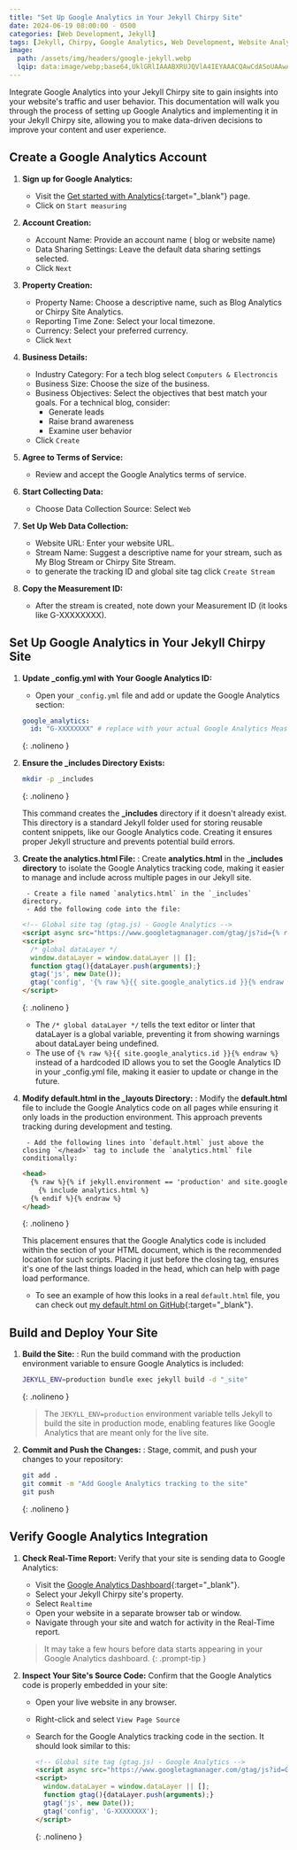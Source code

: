 ```yaml
---
title: "Set Up Google Analytics in Your Jekyll Chirpy Site"
date: 2024-06-19 08:00:00 - 0500
categories: [Web Development, Jekyll]
tags: [Jekyll, Chirpy, Google Analytics, Web Development, Website Analytics]
image: 
  path: /assets/img/headers/google-jekyll.webp
  lqip: data:image/webp;base64,UklGRlIAAABXRUJQVlA4IEYAAACQAwCdASoUAAwAPzmGulOvKSWisAgB4CcJaQAAUqcyf8QgjPAAAP3Sdf++BUC7J8gpEDjOZulNrffdweivL0HvR8CeQAAA
---
```


Integrate Google Analytics into your Jekyll Chirpy site to gain insights into your website's traffic and user behavior. This documentation will walk you through the process of setting up Google Analytics and implementing it in your Jekyll Chirpy site, allowing you to make data-driven decisions to improve your content and user experience.

## Create a Google Analytics Account

1. **Sign up for Google Analytics:**
   - Visit the [Get started with Analytics](https://analytics.google.com/){:target="_blank"} page.
   - Click on `Start measuring`

2. **Account Creation:**
   - Account Name: Provide an account name ( blog or website name)
   - Data Sharing Settings: Leave the default data sharing settings selected.
   - Click `Next`

3. **Property Creation:**
   - Property Name: Choose a descriptive name, such as Blog Analytics or Chirpy Site Analytics.
   - Reporting Time Zone: Select your local timezone.
   - Currency: Select your preferred currency.
   - Click `Next`

4. **Business Details:**
   - Industry Category: For a tech blog select `Computers & Electroncis`
   - Business Size: Choose the size of the business.
   - Business Objectives: Select the objectives that best match your goals. For a technical blog, consider:
     - Generate leads
     - Raise brand awareness
     - Examine user behavior
   - Click `Create`

5. **Agree to Terms of Service:**
   - Review and accept the Google Analytics terms of service.

6. **Start Collecting Data:**
   - Choose Data Collection Source: Select `Web`

7. **Set Up Web Data Collection:**
   - Website URL: Enter your website URL.
   - Stream Name: Suggest a descriptive name for your stream, such as My Blog Stream or Chirpy Site Stream.
   - to generate the tracking ID and global site tag click `Create Stream`

8. **Copy the Measurement ID:**
   - After the stream is created, note down your Measurement ID (it looks like G-XXXXXXXX).

## Set Up Google Analytics in Your Jekyll Chirpy Site

1. **Update _config.yml with Your Google Analytics ID:**
   - Open your `_config.yml` file and add or update the Google Analytics section:

   ```yaml
   google_analytics:
     id: "G-XXXXXXXX" # replace with your actual Google Analytics Measurement ID
   ```
   {: .nolineno }

2. **Ensure the _includes Directory Exists:**
   ```bash
   mkdir -p _includes
   ```
    {: .nolineno }

   This command creates the **_includes** directory if it doesn't already exist. This directory is a standard Jekyll folder used for storing reusable content snippets, like our Google Analytics code. Creating it ensures proper Jekyll structure and prevents potential build errors.

3. **Create the analytics.html File:**
   : Create **analytics.html** in the **_includes directory** to isolate the Google Analytics tracking code, making it easier to manage and include across multiple pages in our Jekyll site.

        - Create a file named `analytics.html` in the `_includes` directory.
        - Add the following code into the file:

   ```html
   <!-- Global site tag (gtag.js) - Google Analytics -->
   <script async src="https://www.googletagmanager.com/gtag/js?id={% raw %}{{ site.google_analytics.id }}{% endraw %}"></script>
   <script>
     /* global dataLayer */
     window.dataLayer = window.dataLayer || [];
     function gtag(){dataLayer.push(arguments);}
     gtag('js', new Date());
     gtag('config', '{% raw %}{{ site.google_analytics.id }}{% endraw %}');
   </script>
   ```
    {: .nolineno }

    - The `/* global dataLayer */` tells the text editor or linter that dataLayer is a global variable, preventing it from showing warnings about dataLayer being undefined.
    - The use of `{% raw %}{{ site.google_analytics.id }}{% endraw %}` instead of a hardcoded ID allows you to set the Google Analytics ID in your _config.yml file, making it easier to update or change in the future.

3. **Modify default.html in the _layouts Directory:**
   : Modify the **default.html** file to include the Google Analytics code on all pages while ensuring it only loads in the production environment. This approach prevents tracking during development and testing.

        - Add the following lines into `default.html` just above the closing `</head>` tag to include the `analytics.html` file conditionally:

   ``` html
   <head>
     {% raw %}{% if jekyll.environment == 'production' and site.google_analytics %}
       {% include analytics.html %}
     {% endif %}{% endraw %}
   </head>
   ```
    {: .nolineno }

   This placement ensures that the Google Analytics code is included within the **<head>** section of your HTML document, which is the recommended location for such scripts. Placing it just before the closing **</head>** tag, ensures it's one of the last things loaded in the head, which can help with page load performance.
   - To see an example of how this looks in a real `default.html` file, you can check out [my default.html on GitHub](https://github.com/DigitalDenCloud/digitaldencloud.github.io/blob/main/_layouts/default.html){:target="_blank"}.

## Build and Deploy Your Site

1. **Build the Site:**
   : Run the build command with the production environment variable to ensure Google Analytics is included:

   ```bash
   JEKYLL_ENV=production bundle exec jekyll build -d "_site"
   ```
    {: .nolineno }

   > The `JEKYLL_ENV=production` environment variable tells Jekyll to build the site in production mode, enabling features like Google Analytics that are meant only for the live site.

2. **Commit and Push the Changes:**
   : Stage, commit, and push your changes to your repository:

    ```bash
    git add .
    git commit -m "Add Google Analytics tracking to the site"
    git push
    ```
    {: .nolineno }

## Verify Google Analytics Integration

1. **Check Real-Time Report:**
   Verify that your site is sending data to Google Analytics:

   - Visit the [Google Analytics Dashboard](https://analytics.google.com/){:target="_blank"}.
   - Select your Jekyll Chirpy site's property.
   - Select `Realtime`
   - Open your website in a separate browser tab or window.
   - Navigate through your site and watch for activity in the Real-Time report.

   > It may take a few hours before data starts appearing in your Google Analytics dashboard.
   {: .prompt-tip }
   
2. **Inspect Your Site's Source Code:**
   Confirm that the Google Analytics code is properly embedded in your site:

   - Open your live website in any browser.
   - Right-click and select `View Page Source`
   - Search for the Google Analytics tracking code in the **<head>** section. It should look similar to this:

     ```html
     <!-- Global site tag (gtag.js) - Google Analytics -->
     <script async src="https://www.googletagmanager.com/gtag/js?id=G-XXXXXXXX"></script>
     <script>
       window.dataLayer = window.dataLayer || [];
       function gtag(){dataLayer.push(arguments);}
       gtag('js', new Date());
       gtag('config', 'G-XXXXXXXX');
     </script>
     ```
        {: .nolineno }